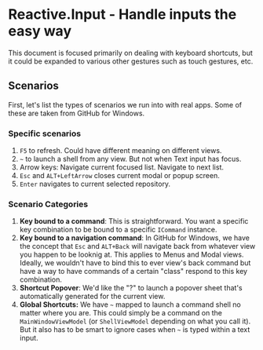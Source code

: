 # Reactive.Input - Handle inputs the easy way

This document is focused primarily on dealing with keyboard shortcuts, but 
it could be expanded to various other gestures such as touch gestures, etc.

## Scenarios

First, let's list the types of scenarios we run into with real apps. Some of
these are taken from GitHub for Windows.

### Specific scenarios

1. `F5` to refresh. Could have different meaning on different views.
2. `~` to launch a shell from any view. But not when Text input has focus.
3. Arrow keys: Navigate current focused list. Navigate to next list.
4. `Esc` and `ALT+LeftArrow` closes current modal or popup screen.
5. `Enter` navigates to current selected repository.

### Scenario Categories

1. __Key bound to a command__: This is straightforward. You want a specific key
combination to be bound to a specific `ICommand` instance.
2. __Key bound to a navigation command__: In GitHub for Windows, we have the
concept that `Esc` and `ALT+Back` will navigate back from whatever view you
happen to be looknig at. This applies to Menus and Modal views. Ideally, we
wouldn't have to bind this to ever view's back command but have a way to have
commands of a certain "class" respond to this key combination.
3. __Shortcut Popover__: We'd like the "?" to launch a popover sheet that's 
automatically generated for the current view.
4. __Global Shortcuts:__ We have `~` mapped to launch a command shell no matter
where you are. This could simply be a command on the `MainWindowViewModel` 
(or `ShellViewModel` depending on what you call it). But it also has to be
smart to ignore cases when `~` is typed within a text input.




